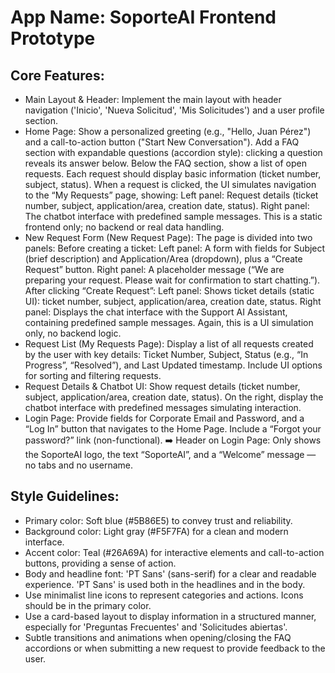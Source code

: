 # **App Name**: SoporteAI Frontend Prototype

## Core Features:

- Main Layout & Header: Implement the main layout with header navigation ('Inicio', 'Nueva Solicitud', 'Mis Solicitudes') and a user profile section.
- Home Page: Show a personalized greeting (e.g., "Hello, Juan Pérez") and a call-to-action button ("Start New Conversation"). Add a FAQ section with expandable questions (accordion style): clicking a question reveals its answer below. Below the FAQ section, show a list of open requests. Each request should display basic information (ticket number, subject, status). When a request is clicked, the UI simulates navigation to the “My Requests” page, showing: Left panel: Request details (ticket number, subject, application/area, creation date, status). Right panel: The chatbot interface with predefined sample messages. This is a static frontend only; no backend or real data handling.
- New Request Form (New Request Page): The page is divided into two panels: Before creating a ticket: Left panel: A form with fields for Subject (brief description) and Application/Area (dropdown), plus a “Create Request” button. Right panel: A placeholder message (“We are preparing your request. Please wait for confirmation to start chatting.”). After clicking “Create Request”: Left panel: Shows ticket details (static UI): ticket number, subject, application/area, creation date, status. Right panel: Displays the chat interface with the Support AI Assistant, containing predefined sample messages. Again, this is a UI simulation only, no backend logic.
- Request List (My Requests Page): Display a list of all requests created by the user with key details: Ticket Number, Subject, Status (e.g., “In Progress”, “Resolved”), and Last Updated timestamp. Include UI options for sorting and filtering requests.
- Request Details & Chatbot UI: Show request details (ticket number, subject, application/area, creation date, status). On the right, display the chatbot interface with predefined messages simulating interaction.
- Login Page: Provide fields for Corporate Email and Password, and a “Log In” button that navigates to the Home Page. Include a “Forgot your password?” link (non-functional). ➡️ Header on Login Page: Only shows the SoporteAI logo, the text “SoporteAI”, and a “Welcome” message — no tabs and no username.

## Style Guidelines:

- Primary color: Soft blue (#5B86E5) to convey trust and reliability.
- Background color: Light gray (#F5F7FA) for a clean and modern interface.
- Accent color: Teal (#26A69A) for interactive elements and call-to-action buttons, providing a sense of action.
- Body and headline font: 'PT Sans' (sans-serif) for a clear and readable experience. 'PT Sans' is used both in the headlines and in the body.
- Use minimalist line icons to represent categories and actions. Icons should be in the primary color.
- Use a card-based layout to display information in a structured manner, especially for 'Preguntas Frecuentes' and 'Solicitudes abiertas'.
- Subtle transitions and animations when opening/closing the FAQ accordions or when submitting a new request to provide feedback to the user.